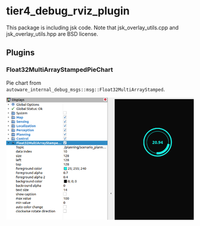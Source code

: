 # tier4_debug_rviz_plugin

This package is including jsk code.
Note that jsk_overlay_utils.cpp and jsk_overlay_utils.hpp are BSD license.

## Plugins

### Float32MultiArrayStampedPieChart

Pie chart from `autoware_internal_debug_msgs::msg::Float32MultiArrayStamped`.

![float32_multi_array_stamped_pie_chart](./images/float32_multi_array_stamped_pie_chart.png)
